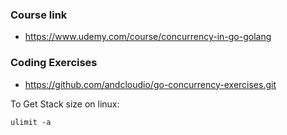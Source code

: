 ### Course link
- https://www.udemy.com/course/concurrency-in-go-golang

### Coding Exercises
- https://github.com/andcloudio/go-concurrency-exercises.git


To Get Stack size on linux:
```
ulimit -a
```

